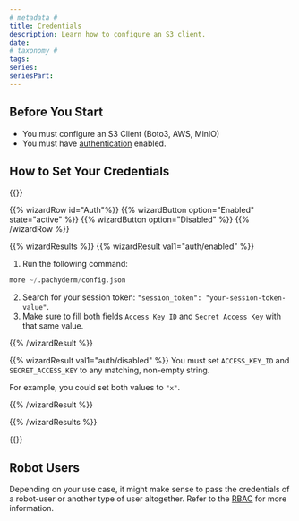 ```yaml
---
# metadata # 
title: Credentials
description: Learn how to configure an S3 client.
date: 
# taxonomy #
tags: 
series:
seriesPart:
--- 
```


## Before You Start 

- You must configure an S3 Client (Boto3, AWS, MinIO)
- You must have [authentication](../../../set-up/authentication/) enabled.


## How to Set Your Credentials

{{<stack type="wizard">}}

{{% wizardRow id="Auth"%}}
{{% wizardButton option="Enabled" state="active" %}}
{{% wizardButton option="Disabled" %}}
{{% /wizardRow %}}

{{% wizardResults %}}
{{% wizardResult val1="auth/enabled" %}}

1. Run the following command: 

```s
more ~/.pachyderm/config.json
```
2. Search for your session token: `"session_token": "your-session-token-value"`.
3. Make sure to fill both fields `Access Key ID` and `Secret Access Key` with that same value.

{{% /wizardResult %}}

{{% wizardResult val1="auth/disabled" %}}
You must set `ACCESS_KEY_ID` and `SECRET_ACCESS_KEY` to any matching, non-empty string. 

For example, you could set both values to `"x"`. 

{{% /wizardResult %}}

{{% /wizardResults %}}

{{</stack>}}

## Robot Users
Depending on your use case, it might make sense to pass the credentials of a robot-user or another type of user altogether. Refer to the [RBAC](../../../set-up/rbac) for more information.

